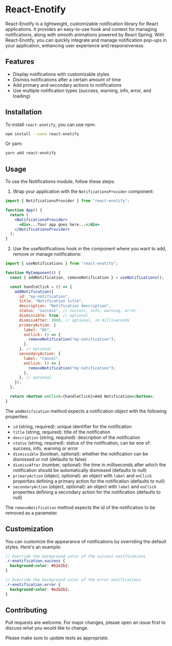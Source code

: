 # React-Enotify

React-Enotify is a lightweight, customizable notification library for React applications. It provides an easy-to-use hook and context for managing notifications, along with smooth animations powered by React Spring. With React-Enotify, you can quickly integrate and manage notification pop-ups in your application, enhancing user experience and responsiveness.

## Features

- Display notifications with customizable styles
- Dismiss notifications after a certain amount of time
- Add primary and secondary actions to notifications
- Use multiple notification types (success, warning, info, error, and loading)

## Installation

To install `react-enotify`, you can use npm:

```bash
npm install --save react-enotify
```

Or yarn:

```bash
yarn add react-enotify
```

## Usage

To use the Notifications module, follow these steps:

1. Wrap your application with the `NotificationsProvider` component:

```jsx
import { NotificationsProvider } from "react-enotify";

function App() {
  return (
    <NotificationsProvider>
      <div>...Your app goes here...</div>
    </NotificationsProvider>
  );
}
```

2. Use the useNotifications hook in the component where you want to add, remove or manage notifications:

```jsx
import { useNotifications } from "react-enotify";

function MyComponent() {
  const { addNotification, removeNotification } = useNotifications();

  const handleClick = () => {
    addNotification({
      id: "my-notification",
      title: "Notification title",
      description: "Notification description",
      status: "success", // success, info, warning, error
      dismissible: true, // optional
      dismissAfter: 3000, // optional, in milliseconds
      primaryAction: {
        label: "Ok",
        onClick: () => {
          removeNotification("my-notification");
        },
      }, // optional
      secondaryAction: {
        label: "Cancel",
        onClick: () => {
          removeNotification("my-notification");
        },
      }, // optional
    });
  };

  return <button onClick={handleClick}>Add Notification</button>;
}
```

The `addNotification` method expects a notification object with the following properties:

- `id` (string, required): unique identifier for the notification
- `title` (string, required): title of the notification
- `description` (string, required): description of the notification
- `status` (string, required): status of the notification, can be one of: success, info, warning or error
- `dismissible` (boolean, optional): whether the notification can be dismissed or not (defaults to false)
- `dismissAfter` (number, optional): the time in milliseconds after which the notification should be automatically dismissed (defaults to null)
- `primaryAction` (object, optional): an object with `label` and `onClick` properties defining a primary action for the notification (defaults to null)
- `secondaryAction` (object, optional): an object with `label` and `onClick` properties defining a secondary action for the notification (defaults to null)

The `removeNotification` method expects the id of the notification to be removed as a parameter.

## Customization

You can customize the appearance of notifications by overriding the default styles. Here's an example:

```scss
// Override the background color of the success notifications
.r-enotification.success {
  background-color: #b2e2b2;
}

// Override the background color of the error notifications
.r-enotification.error {
  background-color: #e2b2b2;
}
```

## Contributing

Pull requests are welcome. For major changes, please open an issue first to discuss what you would like to change.

Please make sure to update tests as appropriate.
